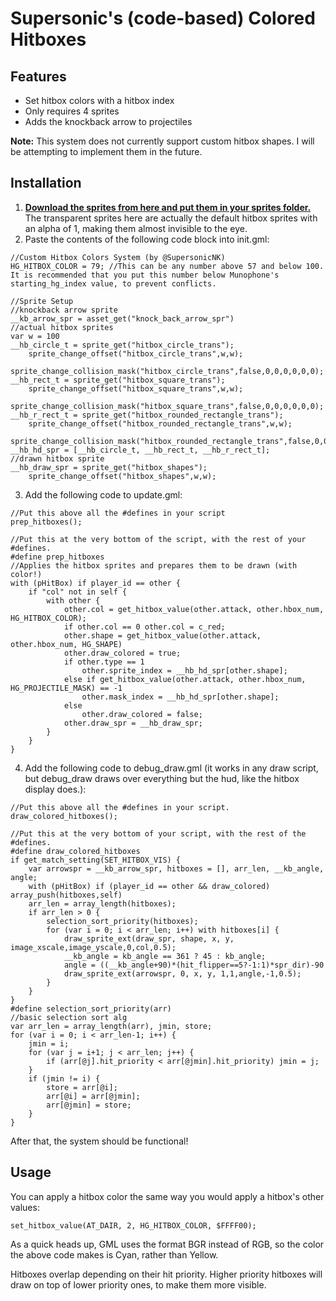 # Supersonic's (code-based) Colored Hitboxes

## Features

- Set hitbox colors with a hitbox index
- Only requires 4 sprites
- Adds the knockback arrow to projectiles

**Note:** This system does not currently support custom hitbox shapes.
I will be attempting to implement them in the future.

## Installation

1. [**Download the sprites from here and put them in your sprites folder.**](https://drive.google.com/drive/folders/13PaY_ngj2neB0xYNVLpUM0BGTrb5bX0U?usp=sharing) The transparent sprites here are actually the default hitbox sprites with an alpha of 1, making them almost invisible to the eye.
2. Paste the contents of the following code block into init.gml:

```gml
//Custom Hitbox Colors System (by @SupersonicNK)
HG_HITBOX_COLOR = 79; //This can be any number above 57 and below 100. It is recommended that you put this number below Munophone's starting_hg_index value, to prevent conflicts.

//Sprite Setup
//knockback arrow sprite
__kb_arrow_spr = asset_get("knock_back_arrow_spr")
//actual hitbox sprites
var w = 100
__hb_circle_t = sprite_get("hitbox_circle_trans");
    sprite_change_offset("hitbox_circle_trans",w,w);
    sprite_change_collision_mask("hitbox_circle_trans",false,0,0,0,0,0,0);
__hb_rect_t = sprite_get("hitbox_square_trans");
    sprite_change_offset("hitbox_square_trans",w,w);
    sprite_change_collision_mask("hitbox_square_trans",false,0,0,0,0,0,0);
__hb_r_rect_t = sprite_get("hitbox_rounded_rectangle_trans");
    sprite_change_offset("hitbox_rounded_rectangle_trans",w,w);
    sprite_change_collision_mask("hitbox_rounded_rectangle_trans",false,0,0,0,0,0,0);
__hb_hd_spr = [__hb_circle_t, __hb_rect_t, __hb_r_rect_t];
//drawn hitbox sprite
__hb_draw_spr = sprite_get("hitbox_shapes");
    sprite_change_offset("hitbox_shapes",w,w);
```

3. Add the following code to update.gml:

```gml
//Put this above all the #defines in your script
prep_hitboxes();

//Put this at the very bottom of the script, with the rest of your #defines.
#define prep_hitboxes
//Applies the hitbox sprites and prepares them to be drawn (with color!)
with (pHitBox) if player_id == other {
    if "col" not in self {
        with other {
            other.col = get_hitbox_value(other.attack, other.hbox_num, HG_HITBOX_COLOR);
            if other.col == 0 other.col = c_red;
            other.shape = get_hitbox_value(other.attack, other.hbox_num, HG_SHAPE)
            other.draw_colored = true;
            if other.type == 1
                other.sprite_index = __hb_hd_spr[other.shape];
            else if get_hitbox_value(other.attack, other.hbox_num, HG_PROJECTILE_MASK) == -1
                other.mask_index = __hb_hd_spr[other.shape];
            else 
                other.draw_colored = false;
            other.draw_spr = __hb_draw_spr;
        }
    }
}
```

4. Add the following code to debug_draw.gml (it works in any draw script, but debug_draw draws over everything but the hud, like the hitbox display does.):

```gml
//Put this above all the #defines in your script.
draw_colored_hitboxes();

//Put this at the very bottom of your script, with the rest of the #defines.
#define draw_colored_hitboxes
if get_match_setting(SET_HITBOX_VIS) {
    var arrowspr = __kb_arrow_spr, hitboxes = [], arr_len, __kb_angle, angle;
    with (pHitBox) if (player_id == other && draw_colored) array_push(hitboxes,self)
    arr_len = array_length(hitboxes);
    if arr_len > 0 {
        selection_sort_priority(hitboxes);
        for (var i = 0; i < arr_len; i++) with hitboxes[i] {
            draw_sprite_ext(draw_spr, shape, x, y, image_xscale,image_yscale,0,col,0.5);
            __kb_angle = kb_angle == 361 ? 45 : kb_angle;
            angle = ((__kb_angle+90)*(hit_flipper==5?-1:1)*spr_dir)-90
            draw_sprite_ext(arrowspr, 0, x, y, 1,1,angle,-1,0.5);
        }
    }
}
#define selection_sort_priority(arr)
//basic selection sort alg
var arr_len = array_length(arr), jmin, store;
for (var i = 0; i < arr_len-1; i++) {
    jmin = i;
    for (var j = i+1; j < arr_len; j++) {
        if (arr[@j].hit_priority < arr[@jmin].hit_priority) jmin = j;
    }
    if (jmin != i) {
        store = arr[@i];
        arr[@i] = arr[@jmin];
        arr[@jmin] = store;
    }
}
```

After that, the system should be functional!

## Usage

You can apply a hitbox color the same way you would apply a hitbox's other values:

`set_hitbox_value(AT_DAIR, 2, HG_HITBOX_COLOR, $FFFF00);`

As a quick heads up, GML uses the format BGR instead of RGB, so the color the above code makes is Cyan, rather than Yellow.

Hitboxes overlap depending on their hit priority. Higher priority hitboxes will draw on top of lower priority ones, to make them more visible.
